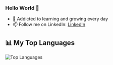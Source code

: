 ### Hello World 👋

- 🌱 Addicted to learning and growing every day
- 📫 Follow me on LinkedIn: [LinkedIn](https://www.linkedin.com/in/syed-asad/)

## 📊 My Top Languages
![Top Languages](https://github-readme-stats.vercel.app/api/top-langs/?username=tasad-7&layout=compact&theme=radical)
